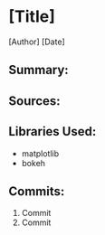 # [Title] #
[Author]
[Date]

## Summary: ##


## Sources: ##


## Libraries Used: ##
- matplotlib
- bokeh

## Commits: ##
1. Commit
2. Commit
